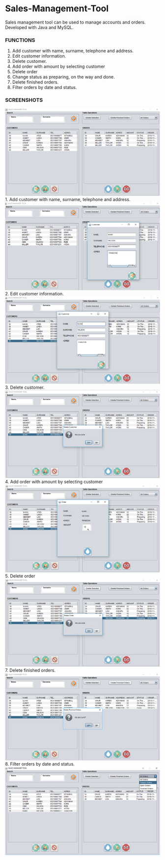 # Sales-Management-Tool

Sales management tool can be used to manage accounts and orders. Developed with Java and MySQL.

### FUNCTIONS
1. Add customer with name, surname, telephone and address.
2. Edit customer information.
3. Delete customer.
4. Add order with amount by selecting customer
5. Delete order
6. Change status as preparing, on the way and done.
7. Delete finished orders.
8. Filter orders by date and status.

### SCREENSHOTS


<img src="Media/mainSc.png">
1. Add customer with name, surname, telephone and address.
<img src="Media/addCustomerSc.png">
2. Edit customer information.
<img src="Media/editCustomerSc.png">
3. Delete customer.
<img src="Media/deleteCustomerSc.png">
4. Add order with amount by selecting customer
<img src="Media/addOrderSc.png">
5. Delete order
<img src="Media/deleteOrderSc.png">
7. Delete finished orders.
<img src="Media/deleteFinishedOrderSc.png">
8. Filter orders by date and status.
<img src="Media/filterOrderSc.png">
